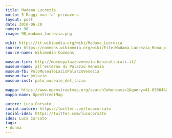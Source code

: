 ```yaml
---
title: Madama Lucrezia
motto: 5 Raggi nun fa' primavera
layout: post
date: 2016-06-20
numero: 90
image: 90_madama_lucrezia.png

wiki: https://it.wikipedia.org/wiki/Madama_Lucrezia
source: https://commons.wikimedia.org/wiki/File:Madama_Lucrezia_Roma_piazza_San_Marco.JPG
source-name: Wikimedia Commons

museum-link: http://museopalazzovenezia.beniculturali.it/
museum-name: all'esterno di Palazzo Venezia
museum-fb: PoloMusealeLazioPalazzoVenezia
museum-tw: pmlazio
museum-inst: polo_museale_del_lazio

mappa: https://www.openstreetmap.org/search?whereami=1&query=41.89564%2C12.48132#map=19/41.89564/12.48132
mappa-name: OpenStreetMap

autore: Luca Corsato
social-autore: https://twitter.com/lucacorsato
social-idea: https://twitter.com/lucacorsato
idea: Luca Corsato
tags:
- donna
---
```

